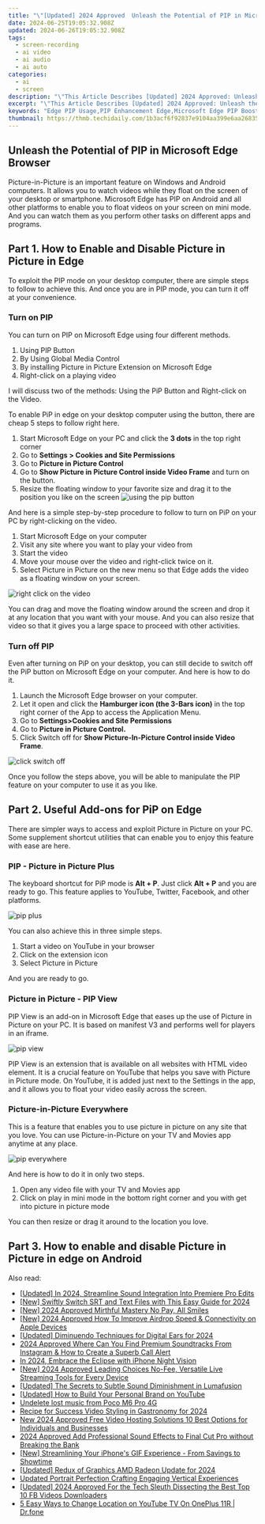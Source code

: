 ```yaml
---
title: "\"[Updated] 2024 Approved  Unleash the Potential of PIP in Microsoft Edge Browser\""
date: 2024-06-25T19:05:32.908Z
updated: 2024-06-26T19:05:32.908Z
tags: 
  - screen-recording
  - ai video
  - ai audio
  - ai auto
categories: 
  - ai
  - screen
description: "\"This Article Describes [Updated] 2024 Approved: Unleash the Potential of PIP in Microsoft Edge Browser\""
excerpt: "\"This Article Describes [Updated] 2024 Approved: Unleash the Potential of PIP in Microsoft Edge Browser\""
keywords: "Edge PIP Usage,PIP Enhancement Edge,Microsoft Edge PIP Boost,PIP Features in Edge,Maximize PIP in Edge,Edge Browser PIP Power,Edge Utilizing PIP"
thumbnail: https://thmb.techidaily.com/1b3acf6f92837e9104aa399e6aa268354b94b6b827af6bb095b68b19082ca48f.png
---
```


## Unleash the Potential of PIP in Microsoft Edge Browser

Picture-in-Picture is an important feature on Windows and Android computers. It allows you to watch videos while they float on the screen of your desktop or smartphone. Microsoft Edge has PIP on Android and all other platforms to enable you to float videos on your screen on mini mode. And you can watch them as you perform other tasks on different apps and programs.

## Part 1\. How to Enable and Disable Picture in Picture in Edge

To exploit the PIP mode on your desktop computer, there are simple steps to follow to achieve this. And once you are in PIP mode, you can turn it off at your convenience.

### Turn on PIP

You can turn on PIP on Microsoft Edge using four different methods.

1. Using PIP Button
2. By Using Global Media Control
3. By installing Picture in Picture Extension on Microsoft Edge
4. Right-click on a playing video

I will discuss two of the methods: Using the PiP Button and Right-click on the Video.

To enable PiP in edge on your desktop computer using the button, there are cheap 5 steps to follow right here.

1. Start Microsoft Edge on your PC and click the **3 dots** in the top right corner
2. Go to **Settings > Cookies and Site Permissions**
3. Go to **Picture in Picture Control**
4. Go to **Show Picture in Picture Control inside Video Frame** and turn on the button.
5. Resize the floating window to your favorite size and drag it to the position you like on the screen ![using the pip button](https://images.wondershare.com/filmora/article-images/2022/07/use-pip-on-microsoft-edge-1.jpg)

And here is a simple step-by-step procedure to follow to turn on PiP on your PC by right-clicking on the video.

1. Start Microsoft Edge on your computer
2. Visit any site where you want to play your video from
3. Start the video
4. Move your mouse over the video and right-click twice on it.
5. Select Picture in Picture on the new menu so that Edge adds the video as a floating window on your screen.

![right click on the video](https://images.wondershare.com/filmora/article-images/2022/07/use-pip-on-microsoft-edge-2.jpg)

You can drag and move the floating window around the screen and drop it at any location that you want with your mouse. And you can also resize that video so that it gives you a large space to proceed with other activities.

### Turn off PIP

Even after turning on PiP on your desktop, you can still decide to switch off the PiP button on Microsoft Edge on your computer. And here is how to do it.

1. Launch the Microsoft Edge browser on your computer.
2. Let it open and click the **Hamburger icon (the 3-Bars icon)** in the top right corner of the App to access the Application Menu.
3. Go to **Settings>Cookies and Site Permissions**
4. Go to **Picture in Picture Control.**
5. Click Switch off for **Show Picture-In-Picture Control inside Video Frame**.

![click switch off](https://images.wondershare.com/filmora/article-images/2022/07/use-pip-on-microsoft-edge-3.jpg)

Once you follow the steps above, you will be able to manipulate the PIP feature on your computer to use it as you like.

## Part 2\. Useful Add-ons for PiP on Edge

There are simpler ways to access and exploit Picture in Picture on your PC. Some supplement shortcut utilities that can enable you to enjoy this feature with ease are here.

### PIP - Picture in Picture Plus

The keyboard shortcut for PiP mode is **Alt + P**. Just click **Alt + P** and you are ready to go. This feature applies to YouTube, Twitter, Facebook, and other platforms.

![pip plus](https://images.wondershare.com/filmora/article-images/2022/07/use-pip-on-microsoft-edge-4.jpg)

You can also achieve this in three simple steps.

1. Start a video on YouTube in your browser
2. Click on the extension icon
3. Select Picture in Picture

And you are ready to go.

### Picture in Picture - PIP View

PIP View is an add-on in Microsoft Edge that eases up the use of Picture in Picture on your PC. It is based on manifest V3 and performs well for players in an iframe.

![pip view](https://images.wondershare.com/filmora/article-images/2022/07/use-pip-on-microsoft-edge-5.jpg)

PIP View is an extension that is available on all websites with HTML video element. It is a crucial feature on YouTube that helps you save with Picture in Picture mode. On YouTube, it is added just next to the Settings in the app, and it allows you to float your video easily across the screen.

### Picture-in-Picture Everywhere

This is a feature that enables you to use picture in picture on any site that you love. You can use Picture-in-Picture on your TV and Movies app anytime at any place.

![pip everywhere](https://images.wondershare.com/filmora/article-images/2022/07/use-pip-on-microsoft-edge-6.jpg)

And here is how to do it in only two steps.

1. Open any video file with your TV and Movies app
2. Click on play in mini mode in the bottom right corner and you with get into picture in picture mode

You can then resize or drag it around to the location you love.

## Part 3\. How to enable and disable Picture in Picture in edge on Android


<ins class="adsbygoogle"
     style="display:block"
     data-ad-format="autorelaxed"
     data-ad-client="ca-pub-7571918770474297"
     data-ad-slot="1223367746"></ins>



<ins class="adsbygoogle"
     style="display:block"
     data-ad-client="ca-pub-7571918770474297"
     data-ad-slot="8358498916"
     data-ad-format="auto"
     data-full-width-responsive="true"></ins>


<span class="atpl-alsoreadstyle">Also read:</span>
<div><ul>
<li><a href="https://fox-helps.techidaily.com/updated-in-2024-streamline-sound-integration-into-premiere-pro-edits/"><u>[Updated] In 2024, Streamline Sound Integration Into Premiere Pro Edits</u></a></li>
<li><a href="https://fox-helps.techidaily.com/new-swiftly-switch-srt-and-text-files-with-this-easy-guide-for-2024/"><u>[New] Swiftly Switch SRT and Text Files with This Easy Guide for 2024</u></a></li>
<li><a href="https://fox-helps.techidaily.com/new-2024-approved-mirthful-mastery-no-pay-all-smiles/"><u>[New] 2024 Approved  Mirthful Mastery  No Pay, All Smiles</u></a></li>
<li><a href="https://fox-helps.techidaily.com/new-2024-approved-how-to-improve-airdrop-speed-and-connectivity-on-apple-devices/"><u>[New] 2024 Approved  How To Improve Airdrop Speed & Connectivity on Apple Devices</u></a></li>
<li><a href="https://fox-helps.techidaily.com/updated-diminuendo-techniques-for-digital-ears-for-2024/"><u>[Updated] Diminuendo Techniques for Digital Ears for 2024</u></a></li>
<li><a href="https://fox-helps.techidaily.com/2024-approved-where-can-you-find-premium-soundtracks-from-instagram-and-how-to-create-a-superb-call-alert/"><u>2024 Approved  Where Can You Find Premium Soundtracks From Instagram & How to Create a Superb Call Alert</u></a></li>
<li><a href="https://fox-helps.techidaily.com/in-2024-embrace-the-eclipse-with-iphone-night-vision/"><u>In 2024, Embrace the Eclipse with iPhone Night Vision</u></a></li>
<li><a href="https://fox-helps.techidaily.com/new-2024-approved-leading-choices-no-fee-versatile-live-streaming-tools-for-every-device/"><u>[New] 2024 Approved  Leading Choices  No-Fee, Versatile Live Streaming Tools for Every Device</u></a></li>
<li><a href="https://fox-helps.techidaily.com/updated-the-secrets-to-subtle-sound-diminishment-in-lumafusion/"><u>[Updated] The Secrets to Subtle Sound Diminishment in Lumafusion</u></a></li>
<li><a href="https://facebook-record-videos.techidaily.com/updated-how-to-build-your-personal-brand-on-youtube/"><u>[Updated] How to Build Your Personal Brand on YouTube</u></a></li>
<li><a href="https://techidaily.com/undelete-lost-music-from-poco-m6-pro-4g-by-fonelab-android-recover-music/"><u>Undelete lost music from Poco M6 Pro 4G</u></a></li>
<li><a href="https://extra-skills.techidaily.com/recipe-for-success-video-styling-in-gastronomy-for-2024/"><u>Recipe for Success  Video Styling in Gastronomy for 2024</u></a></li>
<li><a href="https://ai-video-apps.techidaily.com/new-2024-approved-free-video-hosting-solutions-10-best-options-for-individuals-and-businesses/"><u>New 2024 Approved Free Video Hosting Solutions 10 Best Options for Individuals and Businesses</u></a></li>
<li><a href="https://ai-vdieo-software.techidaily.com/2024-approved-add-professional-sound-effects-to-final-cut-pro-without-breaking-the-bank/"><u>2024 Approved Add Professional Sound Effects to Final Cut Pro without Breaking the Bank</u></a></li>
<li><a href="https://some-guidance.techidaily.com/new-streamlining-your-iphones-gif-experience-from-savings-to-showtime/"><u>[New] Streamlining Your iPhone's GIF Experience - From Savings to Showtime</u></a></li>
<li><a href="https://desktop-recording.techidaily.com/updated-redux-of-graphics-amd-radeon-update-for-2024/"><u>[Updated] Redux of Graphics  AMD Radeon Update for 2024</u></a></li>
<li><a href="https://video-creation-software.techidaily.com/updated-portrait-perfection-crafting-engaging-vertical-experiences/"><u>Updated Portrait Perfection Crafting Engaging Vertical Experiences</u></a></li>
<li><a href="https://facebook-video-content.techidaily.com/updated-2024-approved-for-the-tech-sleuth-dissecting-the-best-top-10-fb-videos-downloaders/"><u>[Updated] 2024 Approved  For the Tech Sleuth  Dissecting the Best Top 10 FB Videos Downloaders</u></a></li>
<li><a href="https://location-fake.techidaily.com/5-easy-ways-to-change-location-on-youtube-tv-on-oneplus-11r-drfone-by-drfone-virtual-android/"><u>5 Easy Ways to Change Location on YouTube TV On OnePlus 11R | Dr.fone</u></a></li>
</ul></div>
